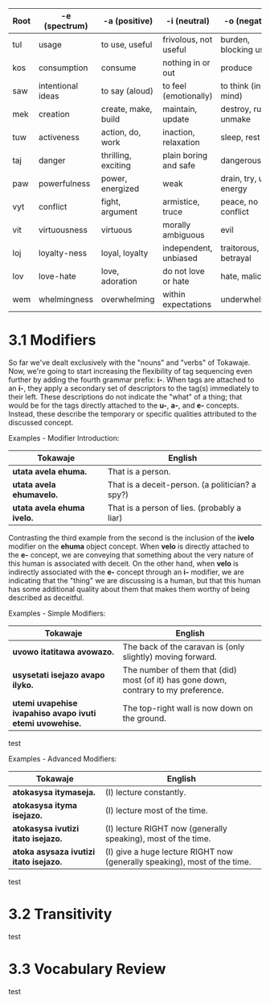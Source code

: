 |Root|-e (spectrum)|-a (positive)|-i (neutral)|-o (negative)|
|-|-|-|-|-|
|tul|usage|to use, useful|frivolous, not useful|burden, blocking use
|kos|consumption|consume|nothing in or out|produce
|saw|intentional ideas|to say (aloud)|to feel (emotionally)|to think (in the mind)
|mek|creation|create, make, build|maintain, update|destroy, ruin, unmake
|tuw|activeness|action, do, work|inaction, relaxation|sleep, rest
|taj|danger|thrilling, exciting|plain boring and safe|dangerous
|paw|powerfulness|power, energized|weak|drain, try, use energy
|vyt|conflict|fight, argument|armistice, truce|peace, no conflict
|vit|virtuousness|virtuous|morally ambiguous|evil
|loj|loyalty-ness|loyal, loyalty|independent, unbiased|traitorous, betrayal
|lov|love-hate|love, adoration|do not love or hate|hate, malice
|wem|whelmingness|overwhelming|within expectations|underwhelming

# 3.1 Modifiers

So far we've dealt exclusively with the "nouns" and "verbs" of Tokawaje. Now, we're going to start increasing the flexibility of tag sequencing even further by adding the fourth grammar prefix: **i-**. When tags are attached to an **i-**, they apply a secondary set of descriptors to the tag(s) immediately to their left. These descriptions do not indicate the "what" of a thing; that would be for the tags directly attached to the **u-**, **a-**, and **e-** concepts. Instead, these describe the temporary or specific qualities attributed to the discussed concept.

Examples - Modifier Introduction:

|Tokawaje|English|
|-|-|
|**utata avela ehuma.**|That is a person.
|**utata avela ehumavelo.**|That is a deceit-person. (a politician? a spy?)
|**utata avela ehuma ivelo.**|That is a person of lies. (probably a liar)

Contrasting the third example from the second is the inclusion of the **ivelo** modifier on the **ehuma** object concept. When **velo** is directly attached to the **e-** concept, we are conveying that something about the very nature of this human is associated with deceit. On the other hand, when **velo** is indirectly associated with the **e-** concept through an **i-** modifier, we are indicating that the "thing" we are discussing is a human, but that this human has some additional quality about them that makes them worthy of being described as deceitful.

Examples - Simple Modifiers:

|Tokawaje|English|
|-|-|
|**uvowo itatitawa avowazo.**|The back of the caravan is (only slightly) moving forward.
|**usysetati isejazo avapo ilyko.**|The number of them that (did) most (of it) has gone down, contrary to my preference.
|**utemi uvapehise ivapahiso avapo ivuti etemi uvowehise.**|The top-right wall is now down on the ground.

test

Examples - Advanced Modifiers:

|Tokawaje|English|
|-|-|
|**atokasysa itymaseja.**|(I) lecture constantly.
|**atokasysa ityma isejazo.**|(I) lecture most of the time.
|**atokasysa ivutizi itato isejazo.**|(I) lecture RIGHT now (generally speaking), most of the time.
|**atoka asysaza ivutizi itato isejazo.**|(I) give a huge lecture RIGHT now (generally speaking), most of the time.

test

# 3.2 Transitivity

test

# 3.3 Vocabulary Review

test
